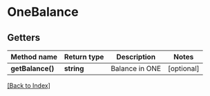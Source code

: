 # OneBalance

## Getters

Method name | Return type | Description | Notes
------------ | ------------- | ------------- | -------------
**getBalance()** | **string** | Balance in ONE | [optional]

[[Back to Index]](../index.md)
